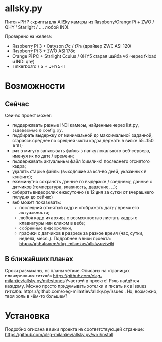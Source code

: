 # allsky.py

Питон+PHP скрипты для AllSky камеры из Raspberry/Orange Pi + ZWO / QHY / Starlight / .... любой INDI.

Проверено на железе:
* Raspberry Pi 3 + Datyson t7c / t7m (драйвер ZWO ASI 120)
* Raspberry Pi 3 + ZWO ASI 178c
* Orange Pi PC + Starlight Oculus / QHY5 старая шайба чб (через fxload и INDI qhy)
* Tinkerboard / S + QHY5-II

# Возможности

## Сейчас

Сейчас проект может:
* поддерживать разные INDI камеры, найденные через list.py, задаваемые в config.py;
* подбирать выдержку от минимальной до максимальной заданной, стараясь среднее по средней части кадра держать в вилке 55...150 ADU;
* раз в минуту записывать файлы в папку локального веб-сервера, именуя их по дате / времени;
* поддерживать актуальным файл (симлинк) последнего отснятого кадра;
* удалять старые файлы (выходящие за кол-во дней, указанных в конфиге);
* ежеминутно сохранять данные по выдержке / среднему, данные с датчиков (температура, влажность, давление, ...);
* собирать видеоролик ежесуточно (в 12 дня за сутки от вчерашнего полудня до сейчас)
* веб может показывать:
  * последний отснятый кадр и отображать дату / время его актуальности;
  * любой кадр из архива с возможностью листать кадры с клавиатуры или кликом в вебе;
  * собранные видеоролики;
  * графики с датчиков в разрезе за разное время (час, сутки, неделя, месяц).
Подробнее в вики проекта: https://github.com/oleg-milantiev/allsky.py/wiki

## В ближайших планах

Сроки размазаны, но планы чёткие. Описаны на страницах планирования гитхаба https://github.com/oleg-milantiev/allsky.py/milestones 
Участвуй в проекте! Роль найдётся каждому. Можно просто придумывать хотелки и писать их в Issues гитхаба: https://github.com/oleg-milantiev/allsky.py/issues . Но, возможно, твоя роль в чём-то большем?

# Установка

Подробно описана в вики проекта на соответствующей странице: https://github.com/oleg-milantiev/allsky.py/wiki/install
